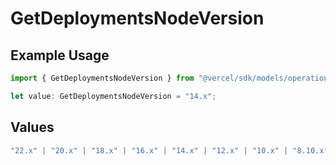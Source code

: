 # GetDeploymentsNodeVersion

## Example Usage

```typescript
import { GetDeploymentsNodeVersion } from "@vercel/sdk/models/operations/getdeployments.js";

let value: GetDeploymentsNodeVersion = "14.x";
```

## Values

```typescript
"22.x" | "20.x" | "18.x" | "16.x" | "14.x" | "12.x" | "10.x" | "8.10.x"
```